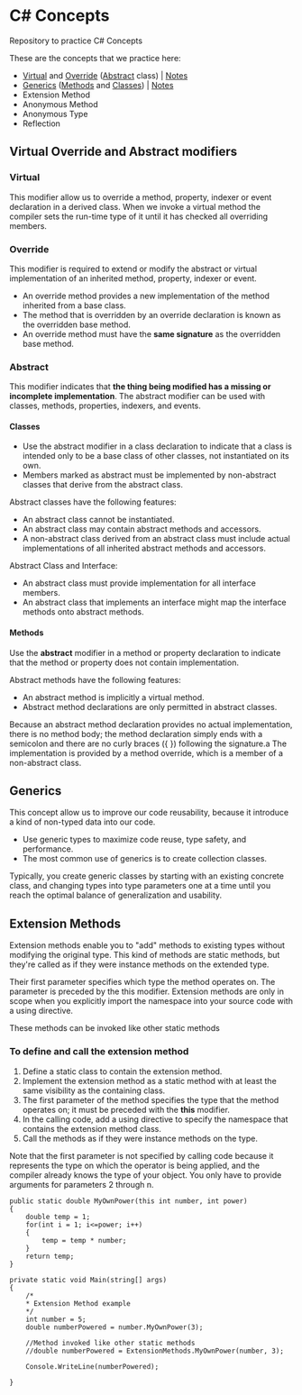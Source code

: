 # C# Concepts
Repository to practice C# Concepts

These are the concepts that we practice here:
- [Virtual](https://learn.microsoft.com/en-us/dotnet/csharp/language-reference/keywords/virtual) and [Override](https://learn.microsoft.com/en-us/dotnet/csharp/language-reference/keywords/override) ([Abstract](https://learn.microsoft.com/en-us/dotnet/csharp/language-reference/keywords/abstract) class) | [Notes](#virtual-override-and-abstract-modifiers)
- [Generics](https://learn.microsoft.com/en-us/dotnet/csharp/fundamentals/types/generics) ([Methods](https://learn.microsoft.com/en-us/dotnet/csharp/programming-guide/generics/generic-methods) and [Classes](https://learn.microsoft.com/en-us/dotnet/csharp/programming-guide/generics/generic-classes)) | [Notes](#generics)
- Extension Method
- Anonymous Method
- Anonymous Type
- Reflection

## Virtual Override and Abstract modifiers
### Virtual
This modifier allow us to override a method, property, indexer or event declaration in a derived class.
When we invoke a virtual method the compiler sets the run-time type of it until it has checked all overriding members.

### Override
This modifier is required to extend or modify the abstract or virtual implementation of an inherited method, property, indexer or event.

* An override method provides a new implementation of the method inherited from a base class.
* The method that is overridden by an override declaration is known as the overridden base method.
* An override method must have the **same signature** as the overridden base method.

### Abstract
This modifier indicates that **the thing being modified has a missing or incomplete implementation**. The abstract modifier can be used with classes, methods, properties, indexers, and events.

#### Classes
* Use the abstract modifier in a class declaration to indicate that a class is intended only to be a base class of other classes, not instantiated on its own.
* Members marked as abstract must be implemented by non-abstract classes that derive from the abstract class.

Abstract classes have the following features:
- An abstract class cannot be instantiated.
- An abstract class may contain abstract methods and accessors.
- A non-abstract class derived from an abstract class must include actual implementations of all inherited abstract methods and accessors.

Abstract Class and Interface:
* An abstract class must provide implementation for all interface members.
* An abstract class that implements an interface might map the interface methods onto abstract methods. 

#### Methods
Use the **abstract** modifier in a method or property declaration to indicate that the method or property does not contain implementation.

Abstract methods have the following features:

* An abstract method is implicitly a virtual method.
* Abstract method declarations are only permitted in abstract classes.

Because an abstract method declaration provides no actual implementation, there is no method body; the method declaration simply ends with a semicolon and there are no curly braces ({ }) following the signature.a
The implementation is provided by a method override, which is a member of a non-abstract class.

## Generics
This concept allow us to improve our code reusability, because it introduce a kind of non-typed data into our code.

* Use generic types to maximize code reuse, type safety, and performance.
* The most common use of generics is to create collection classes.

Typically, you create generic classes by starting with an existing concrete class, and changing types into type parameters one at a time until you reach the optimal balance of generalization and usability.

## Extension Methods
Extension methods enable you to "add" methods to existing types without modifying the original type. This kind of methods are static methods, but they're called as if they were instance methods on the extended type.

Their first parameter specifies which type the method operates on. The parameter is preceded by the this modifier. Extension methods are only in scope when you explicitly import the namespace into your source code with a using directive. 

These methods can be invoked like other static methods

### To define and call the extension method
1. Define a static class to contain the extension method.
2. Implement the extension method as a static method with at least the same visibility as the containing class.
3. The first parameter of the method specifies the type that the method operates on; it must be preceded with the **this** modifier.
4. In the calling code, add a using directive to specify the namespace that contains the extension method class.
5. Call the methods as if they were instance methods on the type.

Note that the first parameter is not specified by calling code because it represents the type on which the operator is being applied, and the compiler already knows the type of your object. You only have to provide arguments for parameters 2 through n.

```
public static double MyOwnPower(this int number, int power) 
{
    double temp = 1;
    for(int i = 1; i<=power; i++)
    {
        temp = temp * number;
    }
    return temp;
}
```

```
private static void Main(string[] args)
{
    /*
    * Extension Method example
    */
    int number = 5;
    double numberPowered = number.MyOwnPower(3);

    //Method invoked like other static methods
    //double numberPowered = ExtensionMethods.MyOwnPower(number, 3);
    
    Console.WriteLine(numberPowered);

}
```